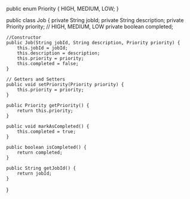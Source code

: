 public enum Priority {
    HIGH, MEDIUM, LOW;
}

public class Job {
    private String jobId;
    private String description;
    private Priority priority; // HIGH, MEDIUM, LOW
    private boolean completed;

    //Constructor
    public Job(String jobId, String description, Priority priority) {
        this.jobId = jobId;
        this.description = description;
        this.priority = priority;
        this.completed = false;
    }

    // Getters and Setters
    public void setPriority(Priority priority) {
        this.priority = priority;
    }

    public Priority getPriority() {
        return this.priority;
    }

    public void markAsCompleted() {
        this.completed = true;
    }

    public boolean isCompleted() {
        return completed;
    }

    public String getJobId() {
        return jobId;
    }
}
